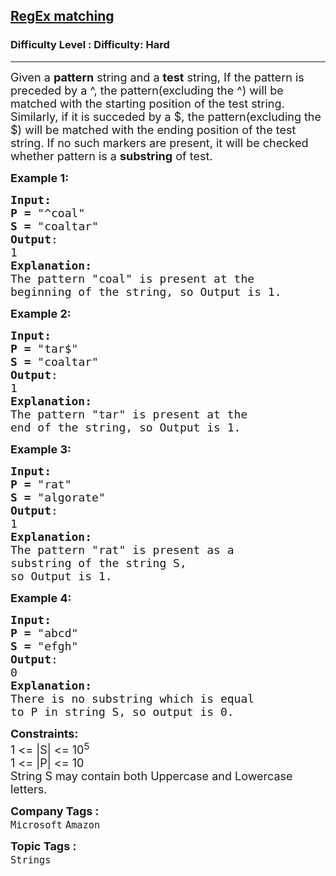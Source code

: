 <h2><a href="https://www.geeksforgeeks.org/problems/-regex-matching1145/1?page=4&company=Amazon,Microsoft&difficulty=Hard&sortBy=submissions">RegEx matching</a></h2><h3>Difficulty Level : Difficulty: Hard</h3><hr><div class="problems_problem_content__Xm_eO"><p><span style="font-size: 18px;">Given a <strong>pattern</strong> string and a <strong>test</strong> string, If the pattern is preceded by a ^, the pattern(excluding the ^) will be matched with the starting position of the test string. Similarly, if it is succeded by a $, the pattern(excluding the $) will be matched with the ending position of the test string. If no such markers are present, it will be checked whether pattern is a <strong>substring</strong> of test.</span></p>
<p><span style="font-size: 18px;"><strong>Example 1:</strong></span></p>
<pre><span style="font-size: 18px;"><strong>Input:
P = </strong>"^coal"
<strong>S = </strong>"coaltar"
<strong>Output</strong>:
1
<strong>Explanation:</strong>
The pattern "coal" is present at the
beginning of the string, so Output is 1.
</span></pre>
<p><span style="font-size: 18px;"><strong>Example 2:</strong></span></p>
<pre><span style="font-size: 18px;"><strong>Input:
P = </strong>"tar$"
<strong>S = </strong>"coaltar"
<strong>Output</strong>:
1
<strong>Explanation:</strong> 
The pattern "tar" is present at the
end of the string, so Output is 1.</span></pre>
<p><span style="font-size: 18px;"><strong>Example 3:</strong></span></p>
<pre><span style="font-size: 18px;"><strong>Input:
P = </strong>"rat"
<strong>S = </strong>"algorate"
<strong>Output</strong>:
1
<strong>Explanation:</strong>
The pattern "rat" is present as a
substring of the string S,
so Output is 1.</span></pre>
<p><span style="font-size: 18px;"><strong>Example 4:</strong></span></p>
<pre><span style="font-size: 18px;"><strong>Input:
P = </strong>"abcd"
<strong>S = </strong>"efgh"
<strong>Output</strong>:
0
<strong>Explanation:</strong>
There is no substring which is equal
to P in string S, so output is 0.</span></pre>
<p><span style="font-size: 18px;"><strong>Constraints:</strong><br>1 &lt;= |S| &lt;= 10<sup>5</sup><br>1 &lt;= |P| &lt;= 10<br>String S may contain both Uppercase and Lowercase letters.</span></p></div><p><span style=font-size:18px><strong>Company Tags : </strong><br><code>Microsoft</code>&nbsp;<code>Amazon</code>&nbsp;<br><p><span style=font-size:18px><strong>Topic Tags : </strong><br><code>Strings</code>&nbsp;